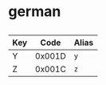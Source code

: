 # german

## 

| Key | Code | Alias |
| --- | --- | --- |
| Y | 0x001D | `y` |
| Z | 0x001C | `z` |

